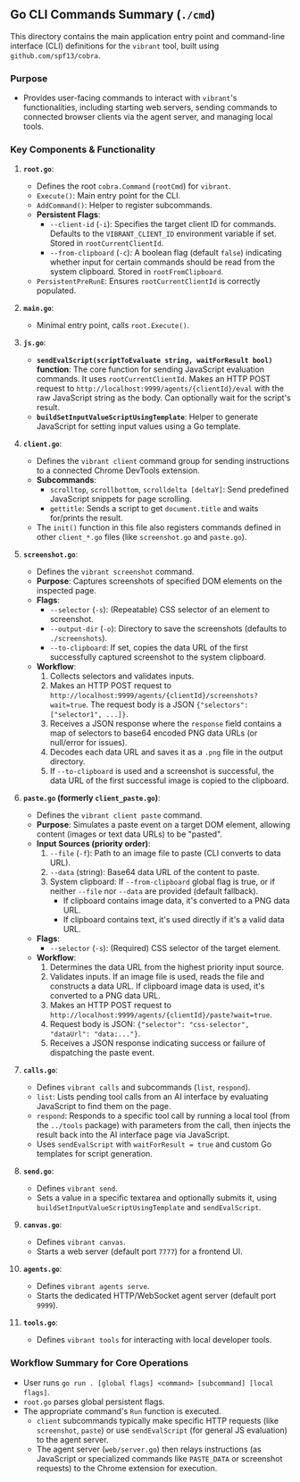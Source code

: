 ## Go CLI Commands Summary (`./cmd`)

This directory contains the main application entry point and command-line interface (CLI) definitions for the `vibrant` tool, built using `github.com/spf13/cobra`.

### Purpose

*   Provides user-facing commands to interact with `vibrant`'s functionalities, including starting web servers, sending commands to connected browser clients via the agent server, and managing local tools.

### Key Components & Functionality

1.  **`root.go`**:
    *   Defines the root `cobra.Command` (`rootCmd`) for `vibrant`.
    *   `Execute()`: Main entry point for the CLI.
    *   `AddCommand()`: Helper to register subcommands.
    *   **Persistent Flags**:
        *   `--client-id` (`-i`): Specifies the target client ID for commands. Defaults to the `VIBRANT_CLIENT_ID` environment variable if set. Stored in `rootCurrentClientId`.
        *   `--from-clipboard` (`-c`): A boolean flag (default `false`) indicating whether input for certain commands should be read from the system clipboard. Stored in `rootFromClipboard`.
    *   `PersistentPreRunE`: Ensures `rootCurrentClientId` is correctly populated.

2.  **`main.go`**:
    *   Minimal entry point, calls `root.Execute()`.

3.  **`js.go`**:
    *   **`sendEvalScript(scriptToEvaluate string, waitForResult bool)` function**: The core function for sending JavaScript evaluation commands. It uses `rootCurrentClientId`. Makes an HTTP POST request to `http://localhost:9999/agents/{clientId}/eval` with the raw JavaScript string as the body. Can optionally wait for the script's result.
    *   **`buildSetInputValueScriptUsingTemplate`**: Helper to generate JavaScript for setting input values using a Go template.

4.  **`client.go`**:
    *   Defines the `vibrant client` command group for sending instructions to a connected Chrome DevTools extension.
    *   **Subcommands**:
        *   `scrolltop`, `scrollbottom`, `scrolldelta [deltaY]`: Send predefined JavaScript snippets for page scrolling.
        *   `gettitle`: Sends a script to get `document.title` and waits for/prints the result.
    *   The `init()` function in this file also registers commands defined in other `client_*.go` files (like `screenshot.go` and `paste.go`).

5.  **`screenshot.go`**:
    *   Defines the `vibrant screenshot` command.
    *   **Purpose**: Captures screenshots of specified DOM elements on the inspected page.
    *   **Flags**:
        *   `--selector` (`-s`): (Repeatable) CSS selector of an element to screenshot.
        *   `--output-dir` (`-o`): Directory to save the screenshots (defaults to `./screenshots`).
        *   `--to-clipboard`: If set, copies the data URL of the first successfully captured screenshot to the system clipboard.
    *   **Workflow**:
        1.  Collects selectors and validates inputs.
        2.  Makes an HTTP POST request to `http://localhost:9999/agents/{clientId}/screenshots?wait=true`. The request body is a JSON `{"selectors": ["selector1", ...]}`.
        3.  Receives a JSON response where the `response` field contains a map of selectors to base64 encoded PNG data URLs (or null/error for issues).
        4.  Decodes each data URL and saves it as a `.png` file in the output directory.
        5.  If `--to-clipboard` is used and a screenshot is successful, the data URL of the first successful image is copied to the clipboard.

6.  **`paste.go` (formerly `client_paste.go`)**:
    *   Defines the `vibrant client paste` command.
    *   **Purpose**: Simulates a paste event on a target DOM element, allowing content (images or text data URLs) to be "pasted".
    *   **Input Sources (priority order)**:
        1.  `--file` (`-f`): Path to an image file to paste (CLI converts to data URL).
        2.  `--data` (string): Base64 data URL of the content to paste.
        3.  System clipboard: If `--from-clipboard` global flag is true, or if neither `--file` nor `--data` are provided (default fallback).
            *   If clipboard contains image data, it's converted to a PNG data URL.
            *   If clipboard contains text, it's used directly if it's a valid data URL.
    *   **Flags**:
        *   `--selector` (`-s`): (Required) CSS selector of the target element.
    *   **Workflow**:
        1.  Determines the data URL from the highest priority input source.
        2.  Validates inputs. If an image file is used, reads the file and constructs a data URL. If clipboard image data is used, it's converted to a PNG data URL.
        3.  Makes an HTTP POST request to `http://localhost:9999/agents/{clientId}/paste?wait=true`.
        4.  Request body is JSON: `{"selector": "css-selector", "dataUrl": "data:..."}`.
        5.  Receives a JSON response indicating success or failure of dispatching the paste event.

7.  **`calls.go`**:
    *   Defines `vibrant calls` and subcommands (`list`, `respond`).
    *   `list`: Lists pending tool calls from an AI interface by evaluating JavaScript to find them on the page.
    *   `respond`: Responds to a specific tool call by running a local tool (from the `../tools` package) with parameters from the call, then injects the result back into the AI interface page via JavaScript.
    *   Uses `sendEvalScript` with `waitForResult = true` and custom Go templates for script generation.

8.  **`send.go`**:
    *   Defines `vibrant send`.
    *   Sets a value in a specific textarea and optionally submits it, using `buildSetInputValueScriptUsingTemplate` and `sendEvalScript`.

9.  **`canvas.go`**:
    *   Defines `vibrant canvas`.
    *   Starts a web server (default port `7777`) for a frontend UI.

10. **`agents.go`**:
    *   Defines `vibrant agents serve`.
    *   Starts the dedicated HTTP/WebSocket agent server (default port `9999`).

11. **`tools.go`**:
    *   Defines `vibrant tools` for interacting with local developer tools.

### Workflow Summary for Core Operations

*   User runs `go run . [global flags] <command> [subcommand] [local flags]`.
*   `root.go` parses global persistent flags.
*   The appropriate command's `Run` function is executed.
    *   `client` subcommands typically make specific HTTP requests (like `screenshot`, `paste`) or use `sendEvalScript` (for general JS evaluation) to the agent server.
    *   The agent server (`web/server.go`) then relays instructions (as JavaScript or specialized commands like `PASTE_DATA` or screenshot requests) to the Chrome extension for execution.
